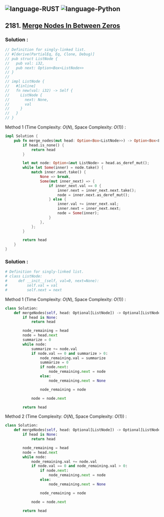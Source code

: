 ![language-RUST](https://img.shields.io/badge/RUST-8d4004?style=for-the-badge&logo=RUST)
![language-Python](https://img.shields.io/badge/Python-ffd43b?style=for-the-badge&logo=PYTHON)
---

## 2181. [Merge Nodes In Between Zeros](https://leetcode.com/problems/merge-nodes-in-between-zeros)

### Solution :

```rust
// Definition for singly-linked list.
// #[derive(PartialEq, Eq, Clone, Debug)]
// pub struct ListNode {
//   pub val: i32,
//   pub next: Option<Box<ListNode>>
// }
// 
// impl ListNode {
//   #[inline]
//   fn new(val: i32) -> Self {
//     ListNode {
//       next: None,
//       val
//     }
//   }
// }
```

Method 1 (Time Complexity: $O(N)$, Space Complexity: $O(1)$) :
```rust
impl Solution {
    pub fn merge_nodes(mut head: Option<Box<ListNode>>) -> Option<Box<ListNode>> {
        if head.is_none() {
            return head
        }

        let mut node: Option<&mut ListNode> = head.as_deref_mut();
        while let Some(inner) = node.take() {
            match inner.next.take() {
                None => break,
                Some(mut inner_next) => {
                    if inner_next.val == 0 {
                        inner.next = inner_next.next.take();
                        node = inner.next.as_deref_mut();
                    } else {
                        inner.val += inner_next.val;
                        inner.next = inner_next.next;
                        node = Some(inner);
                    }
                },
            };
        }

        return head
    }
}
```

### Solution :

```python
# Definition for singly-linked list.
# class ListNode:
#     def __init__(self, val=0, next=None):
#         self.val = val
#         self.next = next
```

Method 1 (Time Complexity: $O(N)$, Space Complexity: $O(1)$) :
```python
class Solution:
    def mergeNodes(self, head: Optional[ListNode]) -> Optional[ListNode]:
        if head is None:
            return head

        node_remaining = head
        node = head.next
        summarize = 0
        while node:
            summarize += node.val
            if node.val == 0 and summarize > 0:
                node_remaining.val = summarize
                summarize = 0
                if node.next:
                    node_remaining.next = node
                else:
                    node_remaining.next = None

                node_remaining = node

            node = node.next

        return head
```

Method 2 (Time Complexity: $O(N)$, Space Complexity: $O(1)$) :
```python
class Solution:
    def mergeNodes(self, head: Optional[ListNode]) -> Optional[ListNode]:
        if head is None:
            return head

        node_remaining = head
        node = head.next
        while node:
            node_remaining.val += node.val
            if node.val == 0 and node_remaining.val > 0:
                if node.next:
                    node_remaining.next = node
                else:
                    node_remaining.next = None

                node_remaining = node

            node = node.next

        return head
```
